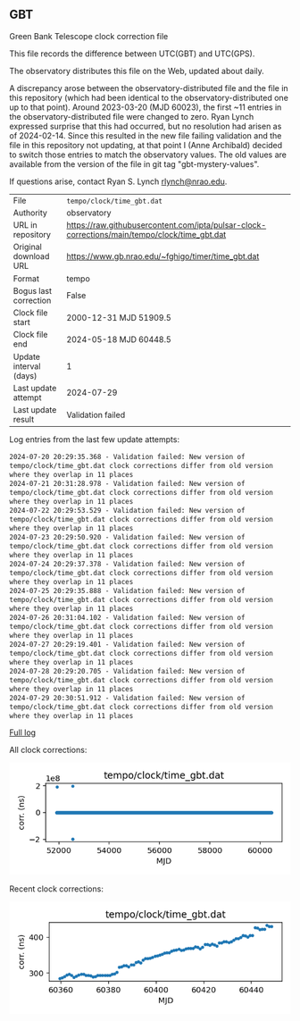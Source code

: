 
## GBT

Green Bank Telescope clock correction file

This file records the difference between UTC(GBT) and UTC(GPS).

The observatory distributes this file on the Web, updated about daily.

A discrepancy arose between the observatory-distributed file and the
file in this repository (which had been identical to the 
observatory-distributed one up to that point). Around 
2023-03-20 (MJD 60023), the first ~11 entries in the 
observatory-distributed file were changed to zero.
Ryan Lynch expressed surprise that this had occurred, but no
resolution had arisen as of 2024-02-14. Since this resulted in
the new file failing validation and the file in this repository
not updating, at that point I (Anne Archibald) decided to
switch those entries to match the observatory values. The old values
are available from the version of the file in git tag 
"gbt-mystery-values".

If questions arise, contact Ryan S. Lynch <rlynch@nrao.edu>.

|     |     |
|:--- |:--- |
| File | `tempo/clock/time_gbt.dat` |
| Authority | observatory |
| URL in repository | <https://raw.githubusercontent.com/ipta/pulsar-clock-corrections/main/tempo/clock/time_gbt.dat> |
| Original download URL | <https://www.gb.nrao.edu/~fghigo/timer/time_gbt.dat> |
| Format | tempo |
| Bogus last correction | False |
| Clock file start | 2000-12-31 MJD 51909.5 |
| Clock file end | 2024-05-18 MJD 60448.5 |
| Update interval (days) | 1 |
| Last update attempt | 2024-07-29 |
| Last update result | Validation failed |

Log entries from the last few update attempts:
```
2024-07-20 20:29:35.368 - Validation failed: New version of tempo/clock/time_gbt.dat clock corrections differ from old version where they overlap in 11 places
2024-07-21 20:31:28.978 - Validation failed: New version of tempo/clock/time_gbt.dat clock corrections differ from old version where they overlap in 11 places
2024-07-22 20:29:53.529 - Validation failed: New version of tempo/clock/time_gbt.dat clock corrections differ from old version where they overlap in 11 places
2024-07-23 20:29:50.920 - Validation failed: New version of tempo/clock/time_gbt.dat clock corrections differ from old version where they overlap in 11 places
2024-07-24 20:29:37.378 - Validation failed: New version of tempo/clock/time_gbt.dat clock corrections differ from old version where they overlap in 11 places
2024-07-25 20:29:35.888 - Validation failed: New version of tempo/clock/time_gbt.dat clock corrections differ from old version where they overlap in 11 places
2024-07-26 20:31:04.102 - Validation failed: New version of tempo/clock/time_gbt.dat clock corrections differ from old version where they overlap in 11 places
2024-07-27 20:29:19.401 - Validation failed: New version of tempo/clock/time_gbt.dat clock corrections differ from old version where they overlap in 11 places
2024-07-28 20:29:20.705 - Validation failed: New version of tempo/clock/time_gbt.dat clock corrections differ from old version where they overlap in 11 places
2024-07-29 20:30:51.912 - Validation failed: New version of tempo/clock/time_gbt.dat clock corrections differ from old version where they overlap in 11 places
```
[Full log](https://raw.githubusercontent.com/ipta/pulsar-clock-corrections/main/log/tempo/clock/time_gbt.dat.log)


All clock corrections:

![plot of all clock corrections](time_gbt.dat.png "All corrections")

Recent clock corrections:

![plot of recent clock corrections](time_gbt.dat.short.png "Recent corrections")

